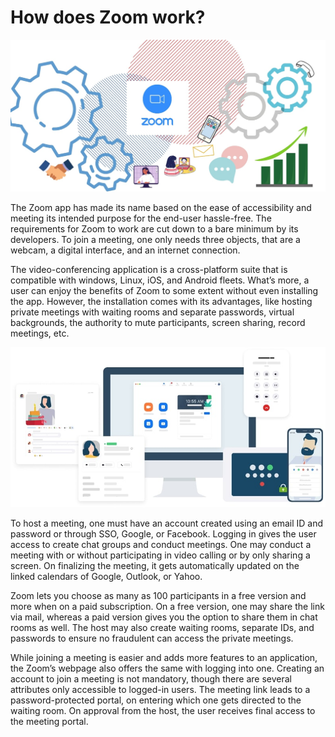 # How does Zoom work?

![blog header image](https://github.com/shohinibasu/ZOOM/blob/main/Images/Intro/Zoom%20Working/header-image.jpg)

The Zoom app has made its name based on the ease of accessibility and meeting its intended purpose for the end-user hassle-free. 
The requirements for Zoom to work are cut down to a bare minimum by its developers. 
To join a meeting, one only needs three objects, that are a webcam, a digital interface, and an internet connection. 

The video-conferencing application is a cross-platform suite that is compatible with windows, Linux, iOS, and Android fleets. 
What’s more, a user can enjoy the benefits of Zoom to some extent without even installing the app. 
However, the installation comes with its advantages, like hosting private meetings with waiting rooms and separate passwords, virtual backgrounds, the authority to mute participants, screen sharing, record meetings, etc. 

![different platforms for zoom](https://github.com/shohinibasu/ZOOM/blob/main/Images/Intro/Zoom%20Working/Zoom-platforms.jpg)

To host a meeting, one must have an account created using an email ID and password or through SSO, Google, or Facebook. 
Logging in gives the user access to create chat groups and conduct meetings. 
One may conduct a meeting with or without participating in video calling or by only sharing a screen. 
On finalizing the meeting, it gets automatically updated on the linked calendars of Google, Outlook, or Yahoo.

Zoom lets you choose as many as 100 participants in a free version and more when on a paid subscription. 
On a free version, one may share the link via mail, whereas a paid version gives you the option to share them in chat rooms as well. 
The host may also create waiting rooms, separate IDs, and passwords to ensure no fraudulent can access the private meetings. 

While joining a meeting is easier and adds more features to an application, the Zoom’s webpage also offers the same with logging into one. 
Creating an account to join a meeting is not mandatory, though there are several attributes only accessible to logged-in users. 
The meeting link leads to a password-protected portal, on entering which one gets directed to the waiting room. On approval from the host, the user receives final access to the meeting portal.

